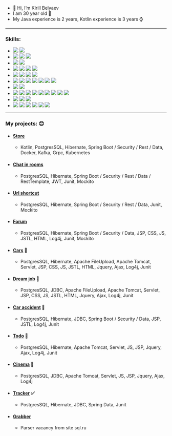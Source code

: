 - 👋 Hi, I’m Kirill Belyaev
- I am 30 year old :older_man:
- My Java experience is 2 years, Kotlin experience is 3 years ⌚

____
### Skills:

 - ![](https://img.shields.io/badge/-Java-blueviolet) ![](https://img.shields.io/badge/-Kotlin-blueviolet)
 - ![](https://img.shields.io/badge/-Maven-violet) ![](https://img.shields.io/badge/-JaCoCo-violet) ![](https://img.shields.io/badge/-Travic%20CI-violet) 
 - ![](https://img.shields.io/badge/-jUnit-blue) ![](https://img.shields.io/badge/-Mackito-blue) 
 - ![](https://img.shields.io/badge/-SOLID-darkblue) ![](https://img.shields.io/badge/-TDD-darkblue) ![](https://img.shields.io/badge/-DRY-darkblue) ![](https://img.shields.io/badge/-KISS-darkblue)
 - ![](https://img.shields.io/badge/-SQL-orange) ![](https://img.shields.io/badge/-PostgreSQL-orange) ![](https://img.shields.io/badge/-JDBC-orange) ![](https://img.shields.io/badge/-Hibernate-orange) 
 - ![](https://img.shields.io/badge/-JSP-red) ![](https://img.shields.io/badge/-JSTL-red) ![](https://img.shields.io/badge/-HTML-red) ![](https://img.shields.io/badge/-JS-red) ![](https://img.shields.io/badge/-CSS-red) ![](https://img.shields.io/badge/-AJAX-red) ![](https://img.shields.io/badge/-JQuery-red) 
 - ![](https://img.shields.io/badge/-Servlet-lightgrey) ![](https://img.shields.io/badge/-Tomcat-lightgrey) 
 - ![](https://img.shields.io/badge/-Spring-green) ![](https://img.shields.io/badge/-IoC-green) ![](https://img.shields.io/badge/-Data-green) ![](https://img.shields.io/badge/-MVC-green) ![](https://img.shields.io/badge/-Rest-green) ![](https://img.shields.io/badge/-Security-green) ![](https://img.shields.io/badge/-Test-green) ![](https://img.shields.io/badge/-Boot-green) ![](https://img.shields.io/badge/-RestTemplate-green)
 - ![](https://img.shields.io/badge/-Rest-darkgreen) ![](https://img.shields.io/badge/-GRPC-darkgreen) ![](https://img.shields.io/badge/-Kakfa-darkgreen) 
 - ![](https://img.shields.io/badge/-Docker-yellow) ![](https://img.shields.io/badge/-Openshift-yellow) ![](https://img.shields.io/badge/-Jenkins-yellow) ![](https://img.shields.io/badge/-Istio-yellow) ![](https://img.shields.io/badge/-Ansible-yellow)  ![](https://img.shields.io/badge/-Kubernetes-yellow) 

____

### My projects: :blush:
- #### [Store](https://github.com/KirillBelyaev74/store_rest)
  - Kotlin, PostgresSQL, Hibernate, Spring Boot / Security / Rest / Data, Docker, Kafka, Grpc, Kubernetes
- #### [Chat in rooms](https://github.com/KirillBelyaev74/job4j_chat)
  - PostgresSQL, Hibernate, Spring Boot / Security / Rest / Data / RestTemplate, JWT, Junit, Mockito
- #### [Url shortcut](https://github.com/KirillBelyaev74/job4j_url_shortcut)
  - PostgresSQL, Hibernate, Spring Boot / Security / Rest / Data, Junit, Mockito
- #### [Forum](https://github.com/KirillBelyaev74/job4j_forum)
  - PostgresSQL, Hibernate, Spring Boot / Security / Data, JSP, CSS, JS, JSTL, HTML, Log4j, Junit, Mockito
- #### [Cars](https://github.com/KirillBelyaev74/job4j_cars) :car:
  - PostgresSQL, Hibernate, Apache FileUpload, Apache Tomcat, Servlet, JSP, CSS, JS, JSTL, HTML, Jquery, Ajax, Log4j, Junit
- #### [Dream job](https://github.com/KirillBelyaev74/job4j_dreamjob) :office:
  - PostgresSQL, JDBC, Apache FileUpload, Apache Tomcat, Servlet, JSP, CSS, JS, JSTL, HTML, Jquery, Ajax, Log4j, Junit
- #### [Car accident](https://github.com/KirillBelyaev74/job4j_car_accident) :police_car:
  - PostgresSQL, Hibernate, JDBC, Spring Boot / Security / Data, JSP, JSTL, Log4j, Junit
- #### [Todo](https://github.com/KirillBelyaev74/job4j_todo) :green_book:
  - PostgresSQL, Hibernate, Apache Tomcat, Servlet, JS, JSP, Jquery, Ajax, Log4j, Junit
- #### [Cinema](https://github.com/KirillBelyaev74/job4j_cinema) :cinema:
  - PostgresSQL, JDBC, Apache Tomcat, Servlet, JS, JSP, Jquery, Ajax, Log4j
- #### [Tracker](https://github.com/KirillBelyaev74/job4j_tracker) :white_check_mark:
  - PostgresSQL, Hibernate, JDBC, Spring Data, Junit
- #### [Grabber](https://github.com/KirillBelyaev74/job4j_grabber)
  - Parser vacancy from site sql.ru
